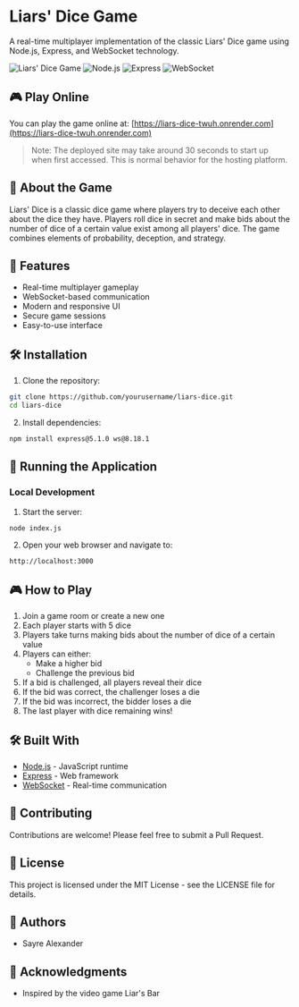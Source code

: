 # Liars' Dice Game

A real-time multiplayer implementation of the classic Liars' Dice game using Node.js, Express, and WebSocket technology.

![Liars' Dice Game](https://img.shields.io/badge/status-active-success.svg)
![Node.js](https://img.shields.io/badge/Node.js-v23.11.0-green)
![Express](https://img.shields.io/badge/Express-v5.1.0-blue)
![WebSocket](https://img.shields.io/badge/WebSocket-v8.18.1-orange)

## 🎮 Play Online
You can play the game online at: [https://liars-dice-twuh.onrender.com](https://liars-dice-twuh.onrender.com)

> Note: The deployed site may take around 30 seconds to start up when first accessed. This is normal behavior for the hosting platform.

## 🎲 About the Game

Liars' Dice is a classic dice game where players try to deceive each other about the dice they have. Players roll dice in secret and make bids about the number of dice of a certain value exist among all players' dice. The game combines elements of probability, deception, and strategy.

## 🚀 Features

- Real-time multiplayer gameplay
- WebSocket-based communication
- Modern and responsive UI
- Secure game sessions
- Easy-to-use interface

## 🛠️ Installation

1. Clone the repository:
```bash
git clone https://github.com/yourusername/liars-dice.git
cd liars-dice
```

2. Install dependencies:
```bash
npm install express@5.1.0 ws@8.18.1
```

## 🚀 Running the Application

### Local Development
1. Start the server:
```bash
node index.js
```

2. Open your web browser and navigate to:
```
http://localhost:3000
```

## 🎮 How to Play

1. Join a game room or create a new one
2. Each player starts with 5 dice
3. Players take turns making bids about the number of dice of a certain value
4. Players can either:
   - Make a higher bid
   - Challenge the previous bid
5. If a bid is challenged, all players reveal their dice
6. If the bid was correct, the challenger loses a die
7. If the bid was incorrect, the bidder loses a die
8. The last player with dice remaining wins!

## 🛠️ Built With

- [Node.js](https://nodejs.org/) - JavaScript runtime
- [Express](https://expressjs.com/) - Web framework
- [WebSocket](https://developer.mozilla.org/en-US/docs/Web/API/WebSockets_API) - Real-time communication

## 🤝 Contributing

Contributions are welcome! Please feel free to submit a Pull Request.

## 📝 License

This project is licensed under the MIT License - see the LICENSE file for details.

## 👥 Authors

- Sayre Alexander

## 🙏 Acknowledgments

- Inspired by the video game Liar's Bar